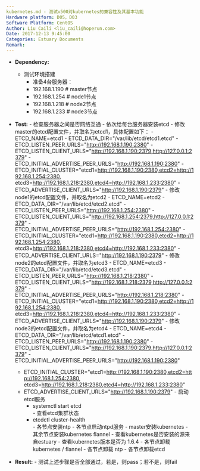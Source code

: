 ```yaml
---
kubernetes.md - 测试v500对kubernetes的兼容性及其基本功能
Hardware platform: D05，D03
Software Platform: CentOS
Author: Liu Caili <liu_caili@hoperun.com>  
Date: 2017-12-13 9:45:00 
Categories: Estuary Documents  
Remark:
---
```


- **Dependency:**
    - 测试环境搭建
       	- 准备4台服务器：
       	- 192.168.1.190  # master节点
       	- 192.168.1.254  # node1节点
        - 192.168.1.218  # node2节点
        - 192.168.1.233  # node3节点


- **Test:**
      - 检查服务器之间是否网络互通
      - 依次给每台服务器安装etcd
      - 修改master的etcd配置文件，并取名为etcd1，具体配置如下：
        - ETCD_NAME=etcd1
        - ETCD_DATA_DIR="/var/lib/etcd/etcd1.etcd"
        - ETCD_LISTEN_PEER_URLS="http://192.168.1.190:2380"
        - ETCD_LISTEN_CLIENT_URLS="http://192.168.1.190:2379,http://127.0.0.1:2379"
        - ETCD_INITIAL_ADVERTISE_PEER_URLS="http://192.168.1.190:2380"
        - ETCD_INITIAL_CLUSTER="etcd1=http://192.168.1.190:2380,etcd2=http://192.168.1.254:2380,
            etcd3=http://192.168.1.218:2380,etcd4=http://192.168.1.233:2380"
        - ETCD_ADVERTISE_CLIENT_URLS="http://192.168.1.190:2379"
       - 修改node1的etcd配置文件，并取名为etcd2
        - ETCD_NAME=etcd2
        - ETCD_DATA_DIR="/var/lib/etcd/etcd2.etcd"
        - ETCD_LISTEN_PEER_URLS="http://192.168.1.254:2380"
        - ETCD_LISTEN_CLIENT_URLS="http://192.168.1.254:2379,http://127.0.0.1:2379"
        - ETCD_INITIAL_ADVERTISE_PEER_URLS="http://192.168.1.254:2380"
        - ETCD_INITIAL_CLUSTER="etcd1=http://192.168.1.190:2380,etcd2=http://192.168.1.254:2380,
	    etcd3=http://192.168.1.218:2380,etcd4=http://192.168.1.233:2380"
        - ETCD_ADVERTISE_CLIENT_URLS="http://192.168.1.190:2379"
      - 修改node2的etcd配置文件，并取名为etcd3
        - ETCD_NAME=etcd3
        - ETCD_DATA_DIR="/var/lib/etcd/etcd3.etcd"
        - ETCD_LISTEN_PEER_URLS="http://192.168.1.218:2380"
        - ETCD_LISTEN_CLIENT_URLS="http://192.168.1.218:2379,http://127.0.0.1:2379"
        - ETCD_INITIAL_ADVERTISE_PEER_URLS="http://192.168.1.218:2380"
        - ETCD_INITIAL_CLUSTER="etcd1=http://192.168.1.190:2380,etcd2=http://192.168.1.254:2380,
           etcd3=http://192.168.1.218:2380,etcd4=http://192.168.1.233:2380"
        - ETCD_ADVERTISE_CLIENT_URLS="http://192.168.1.190:2379"
       - 修改node3的etcd配置文件，并取名为etcd4
         - ETCD_NAME=etcd4
         - ETCD_DATA_DIR="/var/lib/etcd/etcd1.etcd"
         - ETCD_LISTEN_PEER_URLS="http://192.168.1.190:2380"
         - ETCD_LISTEN_CLIENT_URLS="http://192.168.1.190:2379,http://127.0.0.1:2379"
         - ETCD_INITIAL_ADVERTISE_PEER_URLS="http://192.168.1.190:2380"
	 - ETCD_INITIAL_CLUSTER="etcd1=http://192.168.1.190:2380,etcd2=http://192.168.1.254:2380,
	      etcd3=http://192.168.1.218:2380,etcd4=http://192.168.1.233:2380"
	 - ETCD_ADVERTISE_CLIENT_URLS="http://192.168.1.190:2379"
      - 启动etcd服务
        - systemctl start etcd    
      - 查看etcd集群状态
        - etcdctl cluster-health  
      - 各节点安装ntp
      - 各节点启动ntpd服务
      - master安装kubernetes
      - 其余节点安装kubernetes flannel
      - 查看kubernetes是否安装的源来自estuary
      - 查看kubernetes版本是否为 1.6.4
      - 各节点卸载 kubernetes / flannel
      - 各节点卸载 ntp
      - 各节点卸载etcd 
  
- **Result:**
       - 测试上述步骤是否全部通过，若是，则pass；若不是，则fail